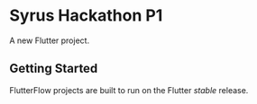 # Syrus Hackathon P1

A new Flutter project.

## Getting Started

FlutterFlow projects are built to run on the Flutter _stable_ release.

